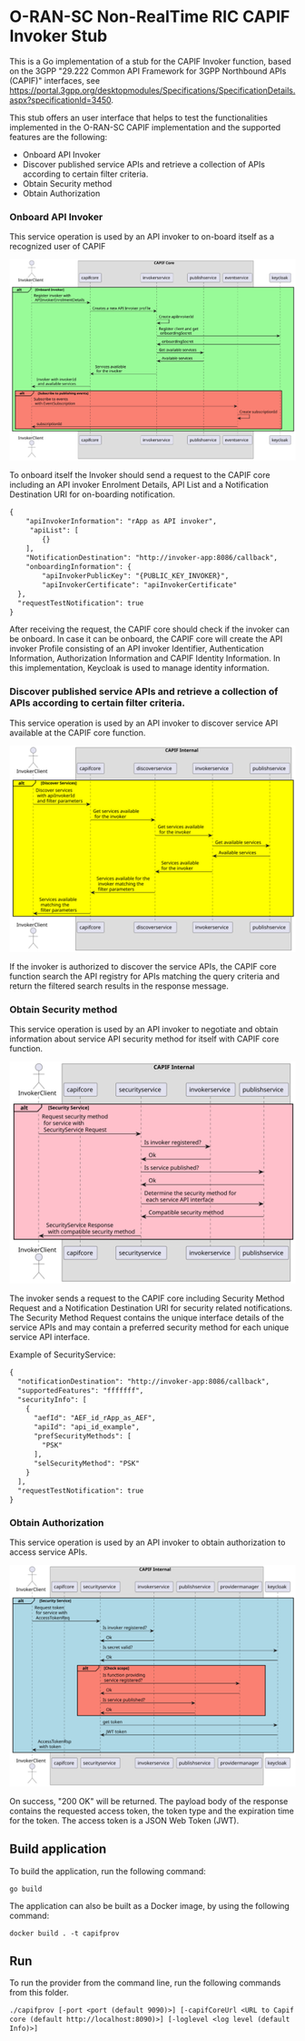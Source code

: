 <!--
 -
   ========================LICENSE_START=================================
   O-RAN-SC
   %%
   Copyright (C) 2023: Nordix Foundation
   %%
   Licensed under the Apache License, Version 2.0 (the "License");
   you may not use this file except in compliance with the License.
   You may obtain a copy of the License at

        http://www.apache.org/licenses/LICENSE-2.0

   Unless required by applicable law or agreed to in writing, software
   distributed under the License is distributed on an "AS IS" BASIS,
   WITHOUT WARRANTIES OR CONDITIONS OF ANY KIND, either express or implied.
   See the License for the specific language governing permissions and
   limitations under the License.
   ========================LICENSE_END===================================

-->

# O-RAN-SC Non-RealTime RIC CAPIF Invoker Stub

This is a Go implementation of a stub for the CAPIF Invoker function, based on the 3GPP "29.222 Common API Framework for 3GPP Northbound APIs (CAPIF)" interfaces, see https://portal.3gpp.org/desktopmodules/Specifications/SpecificationDetails.aspx?specificationId=3450.

This stub offers an user interface that helps to test the functionalities implemented in the O-RAN-SC CAPIF implementation and the supported features are the following:

- Onboard API Invoker
- Discover published service APIs and retrieve a collection of APIs according to certain filter criteria.
- Obtain Security method
- Obtain Authorization

### Onboard API Invoker

This service operation is used by an API invoker to on-board itself as a recognized user of CAPIF

<img src="docs/Onboarding new invoker.svg">

To onboard itself the Invoker should send a request to the CAPIF core including an API invoker Enrolment Details, API List and a Notification Destination URI for on-boarding notification.

```
{
    "apiInvokerInformation": "rApp as API invoker",
	 "apiList": [
		{}
	],
    "NotificationDestination": "http://invoker-app:8086/callback",
    "onboardingInformation": {
		"apiInvokerPublicKey": "{PUBLIC_KEY_INVOKER}",
		"apiInvokerCertificate": "apiInvokerCertificate"
  },
  "requestTestNotification": true
}
```

After receiving the request, the CAPIF core should check if the invoker can be onboard. In case it can be onboard, the CAPIF core will create the API invoker Profile consisting of an API invoker Identifier, Authentication Information, Authorization Information and CAPIF Identity Information. In this implementation, Keycloak is used to manage identity information.

### Discover published service APIs and retrieve a collection of APIs according to certain filter criteria.

This service operation is used by an API invoker to discover service API available at the CAPIF core function.

<img src="docs/Discover Service API.svg">

If the invoker is authorized to discover the service APIs, the CAPIF core function search the API registry for APIs matching the query criteria and return the filtered search results in the response message.


### Obtain Security method

This service operation is used by an API invoker to negotiate and obtain information about service API security method for itself with CAPIF core function.

<img src="docs/Obtain Security Method.svg">

The invoker sends a request to the CAPIF core including Security Method Request and a Notification Destination URI for security related notifications. The Security Method Request contains the unique interface details of the service APIs and may contain a preferred security method for each unique service API interface.

Example of SecurityService:

```
{
  "notificationDestination": "http://invoker-app:8086/callback",
  "supportedFeatures": "fffffff",
  "securityInfo": [
    {
      "aefId": "AEF_id_rApp_as_AEF",
      "apiId": "api_id_example",
      "prefSecurityMethods": [
        "PSK"
      ],
      "selSecurityMethod": "PSK"
    }
  ],
  "requestTestNotification": true
}
```


### Obtain Authorization

This service operation is used by an API invoker to obtain authorization to access service APIs.

<img src="docs/Obtain Access Token.svg">

On success, "200 OK" will be returned. The payload body of the response contains the requested access token, the token type and the expiration time for the token. The access token is a JSON Web Token (JWT).

## Build application

To build the application, run the following command:

    go build

The application can also be built as a Docker image, by using the following command:

    docker build . -t capifprov

## Run

To run the provider from the command line, run the following commands from this folder.

    ./capifprov [-port <port (default 9090)>] [-capifCoreUrl <URL to Capif core (default http://localhost:8090)>] [-loglevel <log level (default Info)>]
